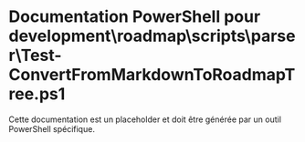 # Documentation PowerShell pour development\roadmap\scripts\parser\Test-ConvertFromMarkdownToRoadmapTree.ps1

Cette documentation est un placeholder et doit être générée par un outil PowerShell spécifique.
